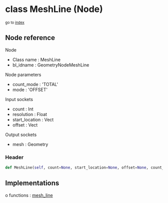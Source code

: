 # class MeshLine (Node)

<sub>go to [index](/docs/index.md)</sub>

## Node reference

Node
 - Class name : MeshLine
 - bl_idname : GeometryNodeMeshLine

Node parameters
 - count_mode : 'TOTAL'
 - mode : 'OFFSET'

Input sockets
 - count : Int
 - resolution : Float
 - start_location : Vect
 - offset : Vect

Output sockets
 - mesh : Geometry

### Header

``` python
def MeshLine(self, count=None, start_location=None, offset=None, count_mode='TOTAL', mode='OFFSET', node_label=None, node_color=None):
```

## Implementations

o functions : [mesh_line](/docs/GeoNodes_classes/GLOBAL.md#mesh_line)

